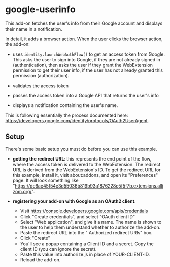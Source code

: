 # google-userinfo

This add-on fetches the user's info from their Google account and displays their name in a notification.

In detail, it adds a browser action. When the user clicks the browser action, the add-on:

* uses `identity.launchWebAuthFlow()` to get an access token from Google. This asks the user to sign into Google, if they are not already signed in (authentication), then asks the user if they grant the WebExtension permission to get their user info, if the user has not already granted this permission (authorization).

* validates the access token

* passes the access token into a Google API that returns the user's info

* displays a notification containing the user's name.

This is following essentially the process documented here: https://developers.google.com/identity/protocols/OAuth2UserAgent.

## Setup ##

There's some basic setup you must do before you can use this example.

* **getting the redirect URL**: this represents the end point of the flow, where the access token is delivered to the WebExtension. The redirect URL is derived from the WebExtension's ID. To get the redirect URL for this example, install it, visit about:addons, and open its "Preferences" page. It will look something like "https://dc6ae45f54e3d55036b819b93a1876228e5f5f7b.extensions.allizom.org/".

* **registering your add-on with Google as an OAuth2 client**.
  * Visit https://console.developers.google.com/apis/credentials
  * Click "Create credentials", and select "OAuth client ID"
  * Select "Web application", and give it a name. The name is shown to the user to help them understand whether to authorize the add-on.
  * Paste the redirect URL into the " Authorized redirect URIs" box.
  * Click "Create"
  * You'll see a popup containing a Client ID and a secret. Copy the client ID (you can ignore the secret).
  * Paste this value into authorize.js in place of YOUR-CLIENT-ID.
  * Reload the add-on.
